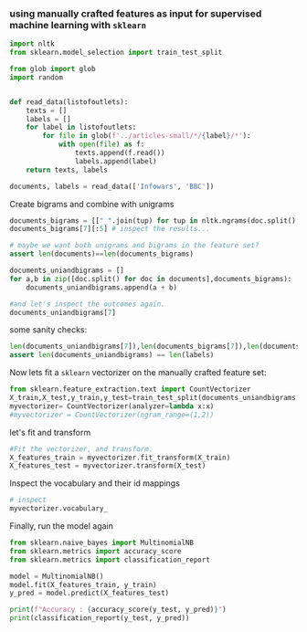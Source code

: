 ### using manually crafted features as input for supervised machine learning with `sklearn`


```python
import nltk
from sklearn.model_selection import train_test_split

from glob import glob
import random


def read_data(listofoutlets):
    texts = []
    labels = []
    for label in listofoutlets:
        for file in glob(f'../articles-small/*/{label}/*'):
            with open(file) as f:
                texts.append(f.read())
                labels.append(label)
    return texts, labels

documents, labels = read_data(['Infowars', 'BBC'])
```

Create bigrams and combine with unigrams  

```python
documents_bigrams = [["_".join(tup) for tup in nltk.ngrams(doc.split(),2)] for doc in documents] # creates bigrams
documents_bigrams[7][:5] # inspect the results...

# maybe we want both unigrams and bigrams in the feature set?
assert len(documents)==len(documents_bigrams)

documents_uniandbigrams = []
for a,b in zip([doc.split() for doc in documents],documents_bigrams):
    documents_uniandbigrams.append(a + b)

#and let's inspect the outcomes again.
documents_uniandbigrams[7]
```

some sanity checks:

```python
len(documents_uniandbigrams[7]),len(documents_bigrams[7]),len(documents[7].split())
assert len(documents_uniandbigrams) == len(labels)
```

Now lets fit a `sklearn` vectorizer on the manually crafted feature set:

```python
from sklearn.feature_extraction.text import CountVectorizer
X_train,X_test,y_train,y_test=train_test_split(documents_uniandbigrams, labels, test_size=0.3)
myvectorizer= CountVectorizer(analyzer=lambda x:x)
#myvectorizer = CountVectorizer(ngram_range=(1,2))
```

let's fit and transform

```python
#Fit the vectorizer, and transform.
X_features_train = myvectorizer.fit_transform(X_train)
X_features_test = myvectorizer.transform(X_test)
```

Inspect the vocabulary and their id mappings

```python
# inspect
myvectorizer.vocabulary_
```

Finally, run the model again

```python
from sklearn.naive_bayes import MultinomialNB
from sklearn.metrics import accuracy_score
from sklearn.metrics import classification_report

model = MultinomialNB()
model.fit(X_features_train, y_train)
y_pred = model.predict(X_features_test)

print(f"Accuracy : {accuracy_score(y_test, y_pred)}")
print(classification_report(y_test, y_pred))
```
